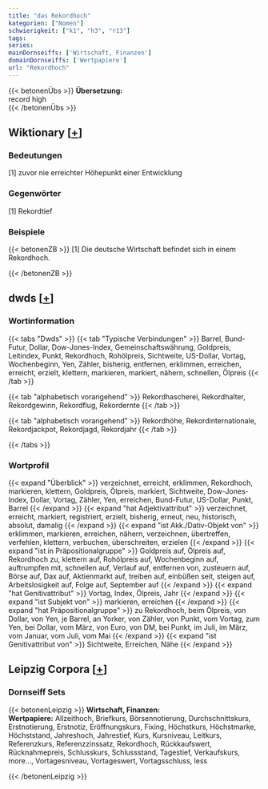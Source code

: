 ```yaml
---
title: "das Rekordhoch"
kategorien: ["Nomen"]
schwierigkeit: ["k1", "h3", "r13"]
tags:
series:
mainDornseiffs: ['Wirtschaft, Finanzen']
domainDornseiffs: ['Wertpapiere']
url: "Rekordhoch"
---
```


{{< betonenÜbs >}}
**Übersetzung:**  
record  high  
{{< /betonenÜbs >}}

## Wiktionary [[+](https://de.wiktionary.org/wiki/Rekordhoch)]

### Bedeutungen
[1] zuvor nie erreichter Höhepunkt einer Entwicklung  

### Gegenwörter
[1] Rekordtief  

### Beispiele
{{< betonenZB >}}
[1] Die deutsche Wirtschaft befindet sich in einem Rekordhoch.  

{{< /betonenZB >}}


## dwds [[+](https://www.dwds.de/wb/Rekordhoch)]

### Wortinformation
{{< tabs "Dwds" >}}
{{< tab "Typische Verbindungen" >}}
Barrel, Bund-Futur, Dollar, Dow-Jones-Index, Gemeinschaftswährung, Goldpreis, Leitindex, Punkt, Rekordhoch, Rohölpreis, Sichtweite, US-Dollar, Vortag, Wochenbeginn, Yen, Zähler, bisherig, entfernen, erklimmen, erreichen, erreicht, erzielt, klettern, markieren, markiert, nähern, schnellen, Ölpreis
{{< /tab >}}

{{< tab "alphabetisch vorangehend" >}}
Rekordhascherei, Rekordhalter, Rekordgewinn, Rekordflug, Rekordernte
{{< /tab >}}

{{< tab "alphabetisch vorangehend" >}}
Rekordhöhe, Rekordinternationale, Rekordjackpot, Rekordjagd, Rekordjahr
{{< /tab >}}

{{< /tabs >}}

### Wortprofil
{{< expand "Überblick" >}} verzeichnet, erreicht, erklimmen, Rekordhoch, markieren, klettern, Goldpreis, Ölpreis, markiert, Sichtweite, Dow-Jones-Index, Dollar, Vortag, Zähler, Yen, erreichen, Bund-Futur, US-Dollar, Punkt, Barrel {{< /expand >}}
{{< expand "hat Adjektivattribut" >}} verzeichnet, erreicht, markiert, registriert, erzielt, bisherig, erneut, neu, historisch, absolut, damalig {{< /expand >}}
{{< expand "ist Akk./Dativ-Objekt von" >}} erklimmen, markieren, erreichen, nähern, verzeichnen, übertreffen, verfehlen, klettern, verbuchen, überschreiten, erzielen {{< /expand >}}
{{< expand "ist in Präpositionalgruppe" >}} Goldpreis auf, Ölpreis auf, Rekordhoch zu, klettern auf, Rohölpreis auf, Wochenbeginn auf, auftrumpfen mit, schnellen auf, Verlauf auf, entfernen von, zusteuern auf, Börse auf, Dax auf, Aktienmarkt auf, treiben auf, einbüßen seit, steigen auf, Arbeitslosigkeit auf, Folge auf, September auf {{< /expand >}}
{{< expand "hat Genitivattribut" >}} Vortag, Index, Ölpreis, Jahr {{< /expand >}}
{{< expand "ist Subjekt von" >}} markieren, erreichen {{< /expand >}}
{{< expand "hat Präpositionalgruppe" >}} zu Rekordhoch, beim Ölpreis, von Dollar, von Yen, je Barrel, an Yorker, von Zähler, von Punkt, vom Vortag, zum Yen, bei Dollar, vom März, von Euro, von DM, bei Punkt, im Juli, im März, vom Januar, vom Juli, vom Mai {{< /expand >}}
{{< expand "ist Genitivattribut von" >}} Sichtweite, Erreichen, Nähe {{< /expand >}}

## Leipzig Corpora [[+](https://corpora.uni-leipzig.de/en/res?word=Rekordhoch&corpusId=deu_newscrawl-public_2018)]

### Dornseiff Sets
{{< betonenLeipzig >}}
**Wirtschaft, Finanzen:**  
**Wertpapiere:** Allzeithoch, Briefkurs, Börsennotierung, Durchschnittskurs, Erstnotierung, Erstnotiz, Eröffnungskurs, Fixing, Höchstkurs, Höchstmarke, Höchststand, Jahreshoch, Jahrestief, Kurs, Kursniveau, Leitkurs, Referenzkurs, Referenzzinssatz, Rekordhoch, Rückkaufswert, Rücknahmepreis, Schlusskurs, Schlussstand, Tagestief, Verkaufskurs, more..., Vortagesniveau, Vortageswert, Vortagsschluss, less  

{{< /betonenLeipzig >}}
